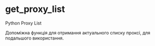 # get_proxy_list
Python Proxy List

Допоміжна функція для отримання актуального списку проксі, для подальшого використання. 
